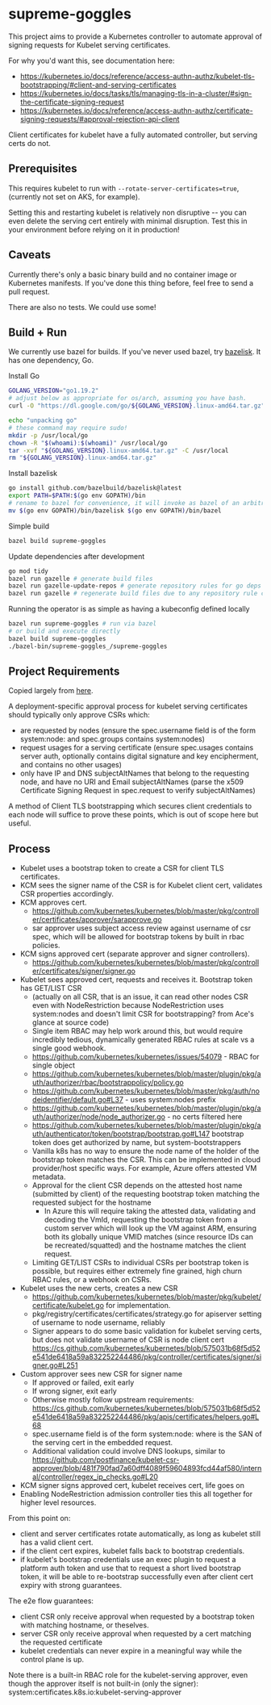 # supreme-goggles

This project aims to provide a Kubernetes controller to automate approval of signing requests for Kubelet serving certificates.

For why you'd want this, see documentation here:
- https://kubernetes.io/docs/reference/access-authn-authz/kubelet-tls-bootstrapping/#client-and-serving-certificates
- https://kubernetes.io/docs/tasks/tls/managing-tls-in-a-cluster/#sign-the-certificate-signing-request
- https://kubernetes.io/docs/reference/access-authn-authz/certificate-signing-requests/#approval-rejection-api-client

Client certificates for kubelet have a fully automated controller, but serving certs do not.

## Prerequisites 

This requires kubelet to run with `--rotate-server-certificates=true`, (currently not set on AKS, for example).

Setting this and restarting kubelet is relatively non disruptive -- you can even delete the serving cert entirely with minimal disruption. Test this in your environment before relying on it in production!


## Caveats

Currently there's only a basic binary build and no container image or Kubernetes manifests. If you've done this thing before, feel free to send a pull request.

There are also no tests. We could use some!


## Build + Run

We currently use bazel for builds. If you've never used bazel, try [bazelisk](https://github.com/bazelbuild/bazelisk).
It has one dependency, Go.

Install Go
```sh
GOLANG_VERSION="go1.19.2"
# adjust below as appropriate for os/arch, assuming you have bash.
curl -O "https://dl.google.com/go/${GOLANG_VERSION}.linux-amd64.tar.gz"

echo "unpacking go"
# these command may require sudo!
mkdir -p /usr/local/go
chown -R "$(whoami):$(whoami)" /usr/local/go 
tar -xvf "${GOLANG_VERSION}.linux-amd64.tar.gz" -C /usr/local
rm "${GOLANG_VERSION}.linux-amd64.tar.gz"
```

Install bazelisk
```sh
go install github.com/bazelbuild/bazelisk@latest
export PATH=$PATH:$(go env GOPATH)/bin
# rename to bazel for convenience, it will invoke as bazel of an arbitrary version
mv $(go env GOPATH)/bin/bazelisk $(go env GOPATH)/bin/bazel 
```

Simple build
```sh
bazel build supreme-goggles
```

Update dependencies after development
```sh
go mod tidy
bazel run gazelle # generate build files
bazel run gazelle-update-repos # generate repository rules for go deps
bazel run gazelle # regenerate build files due to any repository rule changes
```

Running the operator is as simple as having a kubeconfig defined locally
```sh
bazel run supreme-goggles # run via bazel
# or build and execute directly
bazel build supreme-goggles
./bazel-bin/supreme-goggles_/supreme-goggles
```

## Project Requirements

Copied largely from [here](https://kubernetes.io/docs/reference/access-authn-authz/kubelet-tls-bootstrapping/#client-and-serving-certificates).

A deployment-specific approval process for kubelet serving certificates should typically only approve CSRs which:
- are requested by nodes (ensure the spec.username field is of the form system:node:<nodeName> and spec.groups contains system:nodes)
- request usages for a serving certificate (ensure spec.usages contains server auth, optionally contains digital signature and key encipherment, and contains no other usages)
- only have IP and DNS subjectAltNames that belong to the requesting node, and have no URI and Email subjectAltNames (parse the x509 Certificate Signing Request in spec.request to verify subjectAltNames)

A method of Client TLS bootstrapping which secures client credentials to each node will suffice to prove these points, which 
is out of scope here but useful.

## Process

- Kubelet uses a bootstrap token to create a CSR for client TLS certificates.
- KCM sees the signer name of the CSR is for Kubelet client cert, validates CSR properties accordingly.
- KCM approves cert. 
  - https://github.com/kubernetes/kubernetes/blob/master/pkg/controller/certificates/approver/sarapprove.go
  - sar approver uses subject access review against username of csr spec, which will be allowed for bootstrap tokens by built in rbac policies.
- KCM signs approved cert (separate approver and signer controllers).
  - https://github.com/kubernetes/kubernetes/blob/master/pkg/controller/certificates/signer/signer.go
- Kubelet sees approved cert, requests and receives it. Bootstrap token has GET/LIST CSR 
  - (actually on all CSR, that is an issue, it can read other nodes CSR even with NodeRestriction because NodeRestriction uses system:nodes and doesn't limit CSR for bootstrapping? from Ace's glance at source code)
  - Single item RBAC may help work around this, but would require incredibly tedious, dynamically generated RBAC rules at scale vs a single good webhook.
  - https://github.com/kubernetes/kubernetes/issues/54079 - RBAC for single object
  - https://github.com/kubernetes/kubernetes/blob/master/plugin/pkg/auth/authorizer/rbac/bootstrappolicy/policy.go
  - https://github.com/kubernetes/kubernetes/blob/master/pkg/auth/nodeidentifier/default.go#L37 - uses system:nodes prefix
  - https://github.com/kubernetes/kubernetes/blob/master/plugin/pkg/auth/authorizer/node/node_authorizer.go - no certs filtered here
  - https://github.com/kubernetes/kubernetes/blob/master/plugin/pkg/auth/authenticator/token/bootstrap/bootstrap.go#L147 bootstrap token does get authorized by name, but system-bootstrappers
  - Vanilla k8s has no way to ensure the node name of the holder of the bootstrap token matches the CSR. This can be implemented in cloud provider/host specific ways. For example, Azure offers attested VM metadata. 
  - Approval for the client CSR depends on the attested host name (submitted by client) of the requesting bootstrap token matching the requested subject for the hostname
    - In Azure this will require taking the attested data, validating and decoding the VmId, requesting the bootstrap token from a custom server which will look up the VM against ARM, ensuring both its globally unique VMID matches (since resource IDs can be recreated/squatted) and the hostname matches the client request.
  - Limiting GET/LIST CSRs to individual CSRs per bootstrap token is possible, but requires either extremely fine grained, high churn RBAC rules, or a webhook on CSRs. 
- Kubelet uses the new certs, creates a new CSR
  - https://github.com/kubernetes/kubernetes/blob/master/pkg/kubelet/certificate/kubelet.go for implementation.
  - pkg/registry/certificates/certificates/strategy.go for apiserver setting of username to node username, reliably
  - Signer appears to do some basic validation for kubelet serving certs, but does not validate username of CSR is node client cert https://cs.github.com/kubernetes/kubernetes/blob/575031b68f5d52e541de6418a59a832252244486/pkg/controller/certificates/signer/signer.go#L251
- Custom approver sees new CSR for signer name
  - If approved or failed, exit early
  - If wrong signer, exit early
  - Otherwise mostly follow upstream requirements: https://cs.github.com/kubernetes/kubernetes/blob/575031b68f5d52e541de6418a59a832252244486/pkg/apis/certificates/helpers.go#L68
  - spec.username field is of the form system:node:<nodeName> where <nodeName> is the SAN of the serving cert in the embedded request.
  - Additional validation could involve DNS lookups, similar to https://github.com/postfinance/kubelet-csr-approver/blob/481f790fad7a60dff4089f59604893fcd44af580/internal/controller/regex_ip_checks.go#L20
- KCM signer signs approved cert, kubelet receives cert, life goes on
- Enabling NodeRestriction admission controller ties this all together for higher level resources.

From this point on:
- client and server certificates rotate automatically, as long as kubelet still has a valid client cert.
- if the client cert expires, kubelet falls back to bootstrap credentials. 
- if kubelet's bootstrap credentials use an exec plugin to request a platform auth token and use that to request a short lived bootstrap token, it will be able to re-bootstrap successfully even after client cert expiry with strong guarantees.

The e2e flow guarantees:
- client CSR only receive approval when requested by a bootstrap token with matching hostname, or theselves.
- server CSR only receive approval when requested by a cert matching the requested certificate
- kubelet credentials can never expire in a meaningful way while the control plane is up.

Note there is a built-in RBAC role for the kubelet-serving approver, even though the approver itself is not built-in (only the signer): system:certificates.k8s.io:kubelet-serving-approver
